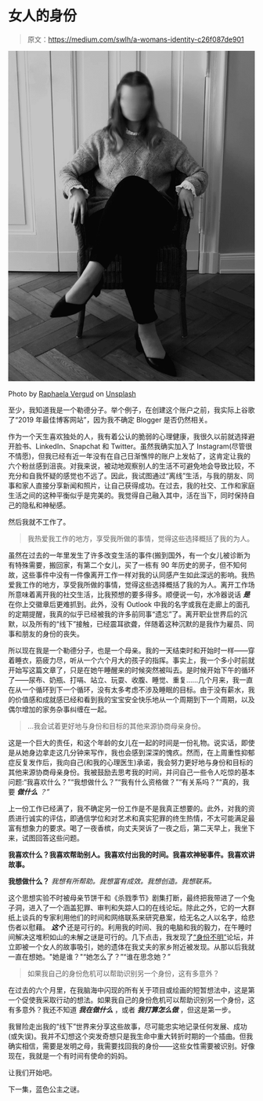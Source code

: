 # 女人的身份

> 原文：<https://medium.com/swlh/a-womans-identity-c26f087de901>

![](img/b0fc6df882d98a8ebe3a3760ccbf900a.png)

Photo by [Raphaela Vergud](https://unsplash.com/photos/l4iZVd02GK0?utm_source=unsplash&utm_medium=referral&utm_content=creditCopyText) on [Unsplash](https://unsplash.com/search/photos/sad-mother?utm_source=unsplash&utm_medium=referral&utm_content=creditCopyText)

至少，我知道我是一个勒德分子。举个例子，在创建这个账户之前，我实际上谷歌了“2019 年最佳博客网站”，因为我不确定 Blogger 是否仍然相关。

作为一个天生喜欢独处的人，我有着公认的脆弱的心理健康，我很久以前就选择避开脸书、LinkedIn、Snapchat 和 Twitter。虽然我确实加入了 Instagram(尽管很不情愿)，但我已经有近一年没有在自己日渐憔悴的账户上发帖了，这肯定让我的六个粉丝感到沮丧。对我来说，被动地观察别人的生活不可避免地会导致比较，不充分和自我怀疑的感觉也不远了。因此，我试图通过“离线”生活，与我的朋友、同事和家人直接分享新闻和照片，让自己获得成功。在过去，我的社交、工作和家庭生活之间的这种平衡似乎是完美的。我觉得自己融入其中，活在当下，同时保持自己的隐私和神秘感。

然后我就不工作了。

> 我热爱我工作的地方，享受我所做的事情，觉得这些选择概括了我的为人。

虽然在过去的一年里发生了许多改变生活的事件(搬到国外，有一个女儿被诊断为有特殊需要，搬回家，有第二个女儿，买了一栋有 90 年历史的房子，但不知何故，这些事件中没有一件像离开工作一样对我的认同感产生如此深远的影响。我热爱我工作的地方，享受我所做的事情，觉得这些选择概括了我的为人。离开工作场所意味着离开我的社交生活，比我预想的要多得多。顺便说一句，水冷器说话 ***是*** 在你上交徽章后更难抓到。此外，没有 Outlook 中我的名字或我在走廊上的面孔的定期提醒，我真的似乎已经被我的许多前同事“遗忘”了。离开职业世界后的沉默，以及所有的“线下”接触，已经震耳欲聋，伴随着这种沉默的是我作为雇员、同事和朋友的身份的丧失。

所以现在我是一个勒德分子，也是一个母亲。我的一天结束时和开始时一样——穿着睡衣，筋疲力尽，听从一个六个月大的孩子的指挥。事实上，我一个多小时前就开始写这篇文章了，只是在她午睡醒来的时候突然被叫去。是时候开始下午的循环了——尿布、奶瓶、打嗝、站立、玩耍、收腹、睡觉、重复……几个月来，我一直在从一个循环到下一个循环，没有太多考虑不涉及睡眠的目标。由于没有薪水，我的价值感和成就感已经和看到我的宝宝安全快乐地从一个周期到下一个周期，以及偶尔增加的家务杂事纠缠在一起。

> …我会试着更好地与身份和目标的其他来源协商母亲身份。

这是一个巨大的责任，和这个年龄的女儿在一起的时间是一份礼物。说实话，即使是从她身边拿走这几分钟来写作，我也会感到深深的愧疚。然而，在上周重性抑郁症反复发作后，我向自己(和我的心理医生)承诺，我会努力更好地与身份和目标的其他来源协商母亲身份。我被鼓励去思考我的时间，并问自己一些令人吃惊的基本问题:“我喜欢什么？”“我想做什么？”“我有什么资格做？”“有关系吗？”“真的，我要 ***做什么*** *？”*

上一份工作已经满了，我不确定另一份工作是不是我真正想要的。此外，对我的资质进行诚实的评估，即通信学位和对艺术和真实犯罪的终生热情，不太可能满足最富有想象力的要求。喝了一夜香槟，向丈夫哭诉了一夜之后，第二天早上，我坐下来，试图回答这些问题。

**我喜欢什么？我喜欢帮助别人。我喜欢付出我的时间。我喜欢神秘事件。我喜欢讲故事。**

**我想做什么？** *我想有所帮助。我想富有成效。我想创造。我想联系。*

这个思想实验不时被母亲节饼干和《杀戮季节》剧集打断，最终把我带进了一个兔子洞，进入了一个涵盖犯罪、审判和失踪人口的在线论坛。除此之外，它的一大群纸上谈兵的专家利用他们的时间和网络联系来研究悬案，给无名之人以名字，给悲伤者以慰藉。 ***这个*** 还是可行的。利用我的时间、我的电脑和我的毅力，在午睡时间解决这堆积如山的未解之谜是可行的。几下点击，我发现了[“身份不明”](https://www.websleuths.com/forums/forums/the-unidentified.130/)论坛，并立即被一个女人的故事吸引，她的遗体在我丈夫的家乡附近被发现。从那以后我就一直在想她。"她是谁？"“她怎么了？”“谁在思念她？”

> 如果我自己的身份危机可以帮助识别另一个身份，这有多意外？

在过去的六个月里，在我脑海中闪现的所有关于项目或绘画的短暂想法中，这是第一个促使我采取行动的想法。如果我自己的身份危机可以帮助识别另一个身份，这有多意外？我还不知道 ***我在做什么*** ，或者 ***我打算怎么做*** ，但这是第一步。

我冒险走出我的“线下”世界来分享这些故事，尽可能忠实地记录任何发展、成功(或失误)。我并不幻想这个突发奇想只是我生命中重大转折时期的一个插曲。但我确实相信，需要是发明之母，我需要找回我的身份——这些女性需要被识别。好像现在，我就是一个有时间有使命的妈妈。

让我们开始吧。

下一集，蓝色公主之谜。
